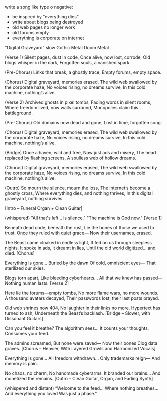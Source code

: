 write a song like type o negative:
 - be inspired by "everything dies"
 - write about blogs being destroyed
 - old web pages no longer work
 - old forums empty
 - everything is corporate on internet


"Digital Graveyard"
slow Gothic Metal Doom Metal

(Verse 1)
Silent pages, dust in code,
Once alive, now lost, corrode,
Old blogs whisper in the dark,
Forgotten souls, a vanished spark.

(Pre-Chorus)
Links that break, a ghostly trace,
Empty forums, empty space.

(Chorus)
Digital graveyard, memories erased,
The wild web swallowed by the corporate haze,
No voices rising, no dreams survive,
In this cold machine, nothing’s alive.

(Verse 2)
Archived ghosts in pixel tombs,
Fading words in silent rooms,
Where freedom lived, now walls surround,
Monopolies claim this battleground.

(Pre-Chorus)
Old domains now dead and gone,
Lost in time, forgotten song.

(Chorus)
Digital graveyard, memories erased,
The wild web swallowed by the corporate haze,
No voices rising, no dreams survive,
In this cold machine, nothing’s alive.

(Bridge)
Once a haven, wild and free,
Now just ads and misery,
The heart replaced by flashing screens,
A soulless web of hollow dreams.

(Chorus)
Digital graveyard, memories erased,
The wild web swallowed by the corporate haze,
No voices rising, no dreams survive,
In this cold machine, nothing’s alive.

(Outro)
So mourn the silence, mourn the loss,
The internet’s become a ghostly cross,
Where everything dies, and nothing thrives,
In this digital graveyard, nothing survives.




[Intro – Funeral Organ + Clean Guitar]

(whispered)
"All that's left... is silence."
"The machine is God now."
[Verse 1]

Beneath dead code, beneath the rust,
Lie the bones of those we used to trust.
Once they ruled with quiet grace—
Now their usernames, erased.

The Beast came cloaked in endless light,
It fed on us through sleepless nights.
It spoke in ads, it dreamt in lies,
Until the old world digitized… and died.
[Chorus]

Everything is gone...
Buried by the dawn
Of cold, omniscient eyes—
That sterilized our skies.

Blogs torn apart,
Like bleeding cyberhearts...
All that we knew has passed—
Nothing human lasts.
[Verse 2]

Here lie the forums—empty tombs,
No more flame wars, no more wounds.
A thousand avatars decayed,
Their passwords lost, their last posts prayed.

Old web shrines now 404,
No laughter in their links no more.
Hypertext has turned to ash,
Underneath the Beast’s backlash.
[Bridge – Slower, with Dissonant Guitars]

Can you feel it breathe?
The algorithm sees...
It counts your thoughts,
Consumes your feed.

The admins screamed,
But none were saved—
Now their bones
Clog data graves.
[Chorus – Heavier, With Layered Growls and Harmonized Vocals]

Everything is gone...
All freedom withdrawn...
Only trademarks reign—
And memory is pain.

No chaos, no charm,
No handmade cyberarms.
It branded our brains...
And monetized the remains.
[Outro – Clean Guitar, Organ, and Fading Synth]

(whispered and distant)
“Welcome to the feed...
Where nothing breathes...
And everything you loved
Was just a phase.”
